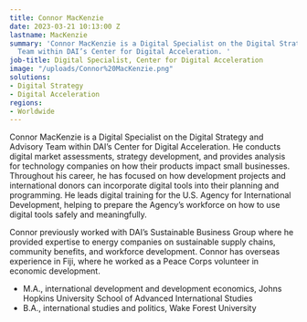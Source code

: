 ```yaml
---
title: Connor MacKenzie
date: 2023-03-21 10:13:00 Z
lastname: MacKenzie
summary: 'Connor MacKenzie is a Digital Specialist on the Digital Strategy and Advisory
  Team within DAI’s Center for Digital Acceleration. '
job-title: Digital Specialist, Center for Digital Acceleration
image: "/uploads/Connor%20MacKenzie.png"
solutions:
- Digital Strategy
- Digital Acceleration
regions:
- Worldwide
---
```


Connor MacKenzie is a Digital Specialist on the Digital Strategy and Advisory Team within DAI’s Center for Digital Acceleration. He conducts digital market assessments, strategy development, and provides analysis for technology companies on how their products impact small businesses. Throughout his career, he has focused on how development projects and international donors can incorporate digital tools into their planning and programming. He leads digital training for the U.S. Agency for International Development, helping to prepare the Agency’s workforce on how to use digital tools safely and meaningfully.    

Connor previously worked with DAI’s Sustainable Business Group where he provided expertise to energy companies on sustainable supply chains, community benefits, and workforce development. Connor has overseas experience in Fiji, where he worked as a Peace Corps volunteer in economic development.

* M.A., international development and development economics, Johns Hopkins University School of Advanced International Studies 
* B.A., international studies and politics, Wake Forest University  